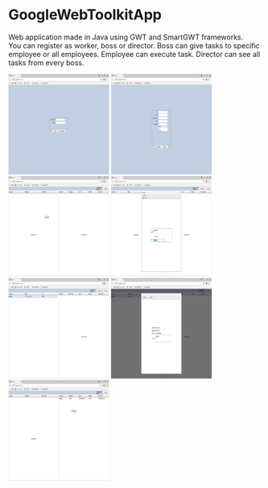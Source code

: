 # GoogleWebToolkitApp
<p>Web application made in Java using GWT and SmartGWT frameworks.<br>You can register as worker, boss or director. Boss can give tasks to specific employee or all employees. Employee can execute task. Director can see all tasks from every boss.</p>
<div>
<img src="https://github.com/tony172/GoogleWebToolkitApp/blob/master/6.png?raw=true" width="200" height="200">
<img src="https://github.com/tony172/GoogleWebToolkitApp/blob/master/7.png?raw=true" width="200" height="200">
<img src="https://github.com/tony172/GoogleWebToolkitApp/blob/master/1.png?raw=true" width="200" height="200">
<img src="https://github.com/tony172/GoogleWebToolkitApp/blob/master/2.png?raw=true" width="200" height="200">
<img src="https://github.com/tony172/GoogleWebToolkitApp/blob/master/3.png?raw=true" width="200" height="200">
<img src="https://github.com/tony172/GoogleWebToolkitApp/blob/master/4.png?raw=true" width="200" height="200">
<img src="https://github.com/tony172/GoogleWebToolkitApp/blob/master/5.png?raw=true" width="200" height="200">
</div>
